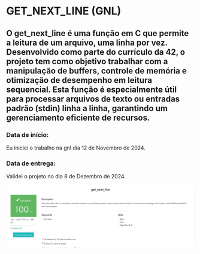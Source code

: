 # GET_NEXT_LINE (GNL)
## O get_next_line é uma função em C que permite a leitura de um arquivo, uma linha por vez. Desenvolvido como parte do currículo da 42, o projeto tem como objetivo trabalhar com a manipulação de buffers, controle de memória e otimização de desempenho em leitura sequencial. Esta função é especialmente útil para processar arquivos de texto ou entradas padrão (stdin) linha a linha, garantindo um gerenciamento eficiente de recursos.

### Data de início:
Eu iniciei o trabalho na gnl dia 12 de Novembro de 2024.
### Data de entrega:
Validei o projeto no dia 8 de Dezembro de 2024.

![print_intra](assets/gnl.png)
